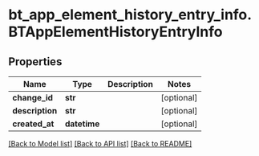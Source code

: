 # bt_app_element_history_entry_info.BTAppElementHistoryEntryInfo

## Properties
Name | Type | Description | Notes
------------ | ------------- | ------------- | -------------
**change_id** | **str** |  | [optional] 
**description** | **str** |  | [optional] 
**created_at** | **datetime** |  | [optional] 

[[Back to Model list]](../README.md#documentation-for-models) [[Back to API list]](../README.md#documentation-for-api-endpoints) [[Back to README]](../README.md)


